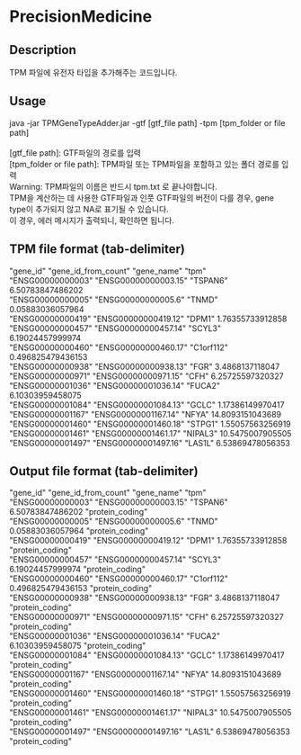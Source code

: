 # PrecisionMedicine

## Description
TPM 파일에 유전자 타입을 추가해주는 코드입니다. <br>

## Usage
java -jar TPMGeneTypeAdder.jar -gtf [gtf_file path] -tpm [tpm_folder or file path] <br>
<br>
[gtf_file path]: GTF파일의 경로를 입력 <br>
[tpm_folder or file path]: TPM파일 또는 TPM파일을 포함하고 있는 폴더 경로를 입력 <br>
Warning: TPM파일의 이름은 반드시 tpm.txt 로 끝나야합니다.<br>
TPM을 계산하는 데 사용한 GTF파일과 인풋 GTF파일의 버전이 다를 경우, gene type이 추가되지 않고 NA로 표기될 수 있습니다. <br>
이 경우, 에러 메시지가 출력되니, 확인하면 됩니다. <br>


## TPM file format (tab-delimiter)
"gene_id"	"gene_id_from_count"	"gene_name"	"tpm" <br>
"ENSG00000000003"	"ENSG00000000003.15"	"TSPAN6"	6.50783847486202 <br>
"ENSG00000000005"	"ENSG00000000005.6"	"TNMD"	0.05883036057964 <br>
"ENSG00000000419"	"ENSG00000000419.12"	"DPM1"	1.76355733912858 <br>
"ENSG00000000457"	"ENSG00000000457.14"	"SCYL3"	6.19024457999974 <br>
"ENSG00000000460"	"ENSG00000000460.17"	"C1orf112"	0.496825479436153 <br>
"ENSG00000000938"	"ENSG00000000938.13"	"FGR"	3.4868137118047 <br>
"ENSG00000000971"	"ENSG00000000971.15"	"CFH"	6.25725597320327 <br>
"ENSG00000001036"	"ENSG00000001036.14"	"FUCA2"	6.10303959458075 <br>
"ENSG00000001084"	"ENSG00000001084.13"	"GCLC"	1.17386149970417 <br>
"ENSG00000001167"	"ENSG00000001167.14"	"NFYA"	14.8093151043689 <br>
"ENSG00000001460"	"ENSG00000001460.18"	"STPG1"	1.55057563256919 <br>
"ENSG00000001461"	"ENSG00000001461.17"	"NIPAL3"	10.5475007905505 <br>
"ENSG00000001497"	"ENSG00000001497.16"	"LAS1L"	6.53869478056353 <br>

## Output file format (tab-delimiter)
"gene_id"	"gene_id_from_count"	"gene_name"	"tpm" <br>
"ENSG00000000003"	"ENSG00000000003.15"	"TSPAN6"	6.50783847486202	"protein_coding" <br>
"ENSG00000000005"	"ENSG00000000005.6"	"TNMD"	0.05883036057964	"protein_coding" <br>
"ENSG00000000419"	"ENSG00000000419.12"	"DPM1"	1.76355733912858	"protein_coding" <br>
"ENSG00000000457"	"ENSG00000000457.14"	"SCYL3"	6.19024457999974	"protein_coding" <br>
"ENSG00000000460"	"ENSG00000000460.17"	"C1orf112"	0.496825479436153	"protein_coding" <br>
"ENSG00000000938"	"ENSG00000000938.13"	"FGR"	3.4868137118047	"protein_coding" <br>
"ENSG00000000971"	"ENSG00000000971.15"	"CFH"	6.25725597320327	"protein_coding" <br>
"ENSG00000001036"	"ENSG00000001036.14"	"FUCA2"	6.10303959458075	"protein_coding" <br>
"ENSG00000001084"	"ENSG00000001084.13"	"GCLC"	1.17386149970417	"protein_coding" <br>
"ENSG00000001167"	"ENSG00000001167.14"	"NFYA"	14.8093151043689	"protein_coding" <br>
"ENSG00000001460"	"ENSG00000001460.18"	"STPG1"	1.55057563256919	"protein_coding" <br>
"ENSG00000001461"	"ENSG00000001461.17"	"NIPAL3"	10.5475007905505	"protein_coding" <br>
"ENSG00000001497"	"ENSG00000001497.16"	"LAS1L"	6.53869478056353	"protein_coding" <br>
